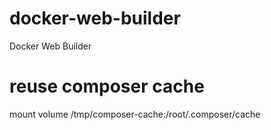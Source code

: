 # docker-web-builder
Docker Web Builder

# reuse composer cache
mount volume /tmp/composer-cache:/root/.composer/cache